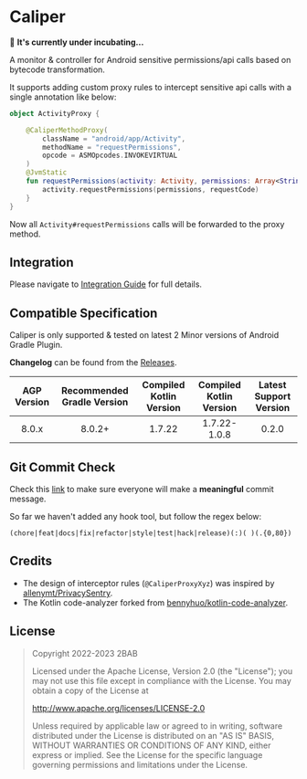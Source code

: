 # Caliper

🚧 **It's currently under incubating...**

A monitor & controller for Android sensitive permissions/api calls based on bytecode transformation.

It supports adding custom proxy rules to intercept sensitive api calls with a single annotation like below:

```kotlin
object ActivityProxy {

    @CaliperMethodProxy(
        className = "android/app/Activity",
        methodName = "requestPermissions",
        opcode = ASMOpcodes.INVOKEVIRTUAL
    )
    @JvmStatic
    fun requestPermissions(activity: Activity, permissions: Array<String>, requestCode: Int) {
        activity.requestPermissions(permissions, requestCode)
    }
}
```

Now all `Activity#requestPermissions` calls will be forwarded to the proxy method.

## Integration

Please navigate to [Integration Guide](./integration.md) for full details.

## Compatible Specification

Caliper is only supported & tested on latest 2 Minor versions of Android Gradle Plugin.

**Changelog** can be found from the [Releases](https://github.com/2BAB/Caliper/releases).
    
| AGP Version | Recommended Gradle Version | Compiled Kotlin Version |   Compiled Kotlin Version    | Latest Support Version |
|:-----------:|:--------------------------:|:-----------------------:|:----------------------------:|:----------------------:|
|    8.0.x    |           8.0.2+           |         1.7.22          |         1.7.22-1.0.8         |         0.2.0          |


## Git Commit Check

Check this [link](https://medium.com/walmartlabs/check-out-these-5-git-tips-before-your-next-commit-c1c7a5ae34d1) to
make sure everyone will make a **meaningful** commit message.

So far we haven't added any hook tool, but follow the regex below:

```
(chore|feat|docs|fix|refactor|style|test|hack|release)(:)( )(.{0,80})
```

## Credits

- The design of interceptor rules (`@CaliperProxyXyz`) was inspired by [allenymt/PrivacySentry](https://github.com/allenymt/PrivacySentry).
- The Kotlin code-analyzer forked from [bennyhuo/kotlin-code-analyzer](https://github.com/bennyhuo/kotlin-code-analyzer). 

## License

>
> Copyright 2022-2023 2BAB
>
> Licensed under the Apache License, Version 2.0 (the "License"); you may not use this file except in compliance with the License. You may obtain a copy of the License at
>
>   http://www.apache.org/licenses/LICENSE-2.0
>
> Unless required by applicable law or agreed to in writing, software distributed under the License is distributed on an "AS IS" BASIS, WITHOUT WARRANTIES OR CONDITIONS OF ANY KIND, either express or implied. See the License for the specific language governing permissions and limitations under the License.
